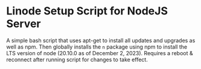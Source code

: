 
# Linode Setup Script for NodeJS Server

A simple bash script that uses apt-get to install all updates and upgrades as well as npm. Then globally installs the `n` package using npm to install the LTS version of node (20.10.0 as of December 2, 2023). Requires a reboot & reconnect after running script for changes to take effect. 



